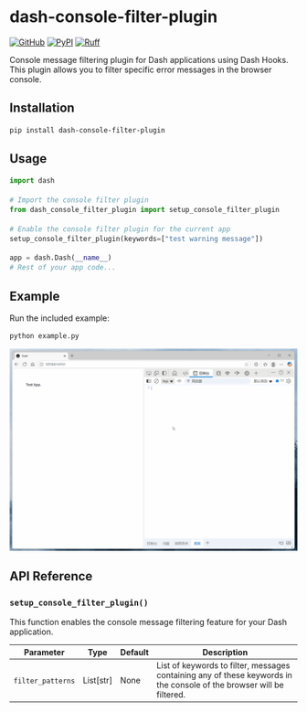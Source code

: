 # dash-console-filter-plugin

[![GitHub](https://shields.io/badge/license-MIT-informational)](https://github.com/CNFeffery/dash-console-filter-plugin/blob/main/LICENSE)
[![PyPI](https://img.shields.io/pypi/v/dash-console-filter-plugin.svg?color=dark-green)](https://pypi.org/project/dash-console-filter-plugin/)
[![Ruff](https://img.shields.io/endpoint?url=https://raw.githubusercontent.com/astral-sh/ruff/main/assets/badge/v2.json)](https://github.com/astral-sh/ruff)

Console message filtering plugin for Dash applications using Dash Hooks. This plugin allows you to filter specific error messages in the browser console.

## Installation

```bash
pip install dash-console-filter-plugin
```

## Usage

```python
import dash

# Import the console filter plugin
from dash_console_filter_plugin import setup_console_filter_plugin

# Enable the console filter plugin for the current app
setup_console_filter_plugin(keywords=["test warning message"])

app = dash.Dash(__name__)
# Rest of your app code...
```

## Example

Run the included example:

```bash
python example.py
```

<center><img src="./images/demo.gif" /></center>

## API Reference

### `setup_console_filter_plugin()`

This function enables the console message filtering feature for your Dash application.

| Parameter         | Type      | Default | Description                                                                                                           |
| ----------------- | --------- | ------- | --------------------------------------------------------------------------------------------------------------------- |
| `filter_patterns` | List[str] | None    | List of keywords to filter, messages containing any of these keywords in the console of the browser will be filtered. |
